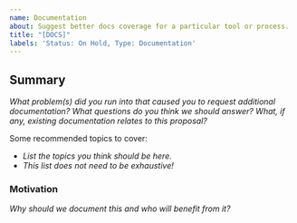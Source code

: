 ```yaml
---
name: Documentation
about: Suggest better docs coverage for a particular tool or process.
title: "[DOCS]"
labels: 'Status: On Hold, Type: Documentation'
---
```


<!--
  To make it easier for us to help you, please include as much useful information as possible.

  Before opening a new issue, please search existing issues https://github.com/mubeng/mubeng/issues
-->

## Summary

_What problem(s) did you run into that caused you to request additional documentation? What questions do you think we should answer? What, if any, existing documentation relates to this proposal?_

Some recommended topics to cover:

- _List the topics you think should be here._
- _This list does not need to be exhaustive!_

### Motivation

_Why should we document this and who will benefit from it?_